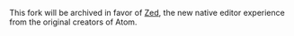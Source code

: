 This fork will be archived in favor of [Zed](https://github.com/zed-industries/zed), the new native editor experience from the original creators of Atom.
